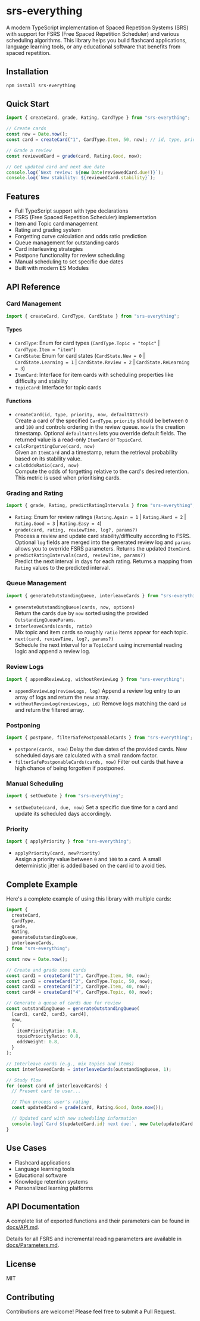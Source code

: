 # srs-everything

A modern TypeScript implementation of Spaced Repetition Systems (SRS) with support for FSRS (Free Spaced Repetition Scheduler) and various scheduling algorithms. This library helps you build flashcard applications, language learning tools, or any educational software that benefits from spaced repetition.

## Installation

```bash
npm install srs-everything
```

## Quick Start

```typescript
import { createCard, grade, Rating, CardType } from "srs-everything";

// Create cards
const now = Date.now();
const card = createCard("1", CardType.Item, 50, now); // id, type, priority, now

// Grade a review
const reviewedCard = grade(card, Rating.Good, now);

// Get updated card and next due date
console.log(`Next review: ${new Date(reviewedCard.due!)}`);
console.log(`New stability: ${reviewedCard.stability}`);
```

## Features

- Full TypeScript support with type declarations
- FSRS (Free Spaced Repetition Scheduler) implementation
- Item and Topic card management
- Rating and grading system
- Forgetting curve calculation and odds ratio prediction
- Queue management for outstanding cards
- Card interleaving strategies
- Postpone functionality for review scheduling
- Manual scheduling to set specific due dates
- Built with modern ES Modules

## API Reference

### Card Management

```typescript
import { createCard, CardType, CardState } from "srs-everything";
```

#### Types

- `CardType`: Enum for card types (`CardType.Topic = "topic"` | `CardType.Item = "item"`)
- `CardState`: Enum for card states (`CardState.New = 0` | `CardState.Learning = 1` | `CardState.Review = 2` | `CardState.ReLearning = 3`)
- `ItemCard`: Interface for item cards with scheduling properties like difficulty and stability
- `TopicCard`: Interface for topic cards

#### Functions

- `createCard(id, type, priority, now, defaultAttrs?)`  
  Create a card of the specified `CardType`. `priority` should be between `0` and
  `100` and controls ordering in the review queue. `now` is the creation
  timestamp. Optional `defaultAttrs` lets you override default fields. The
  returned value is a read-only `ItemCard` or `TopicCard`.
- `calcForgettingCurve(card, now)`  
  Given an `ItemCard` and a timestamp, return the retrieval probability based on
  its stability value.
- `calcOddsRatio(card, now)`  
  Compute the odds of forgetting relative to the card's desired retention. This
  metric is used when prioritising cards.

### Grading and Rating

```typescript
import { grade, Rating, predictRatingIntervals } from "srs-everything";
```

- `Rating`: Enum for review ratings (`Rating.Again = 1` | `Rating.Hard = 2` | `Rating.Good = 3` | `Rating.Easy = 4`)
- `grade(card, rating, reviewTime, log?, params?)`  
  Process a review and update card stability/difficulty according to FSRS.
  Optional `log` fields are merged into the generated review log and `params`
  allows you to override FSRS parameters. Returns the updated `ItemCard`.
- `predictRatingIntervals(card, reviewTime, params?)`  
  Predict the next interval in days for each rating. Returns a mapping from
  `Rating` values to the predicted interval.

### Queue Management

```typescript
import { generateOutstandingQueue, interleaveCards } from "srs-everything";
```

- `generateOutstandingQueue(cards, now, options)`  
  Return the cards due by `now` sorted using the provided
  `OutstandingQueueParams`.
- `interleaveCards(cards, ratio)`  
  Mix topic and item cards so roughly `ratio` items appear for each topic.
- `next(card, reviewTime, log?, params?)`  
  Schedule the next interval for a `TopicCard` using incremental reading logic
  and append a review log.

### Review Logs

```typescript
import { appendReviewLog, withoutReviewLog } from "srs-everything";
```

- `appendReviewLog(reviewLogs, log)`
  Append a review log entry to an array of logs and return the new array.
- `withoutReviewLog(reviewLogs, id)`
  Remove logs matching the card `id` and return the filtered array.

### Postponing

```typescript
import { postpone, filterSafePostponableCards } from "srs-everything";
```

- `postpone(cards, now)`
  Delay the due dates of the provided cards. New scheduled days are calculated
  with a small random factor.
- `filterSafePostponableCards(cards, now)`
  Filter out cards that have a high chance of being forgotten if postponed.

### Manual Scheduling

```typescript
import { setDueDate } from "srs-everything";
```

- `setDueDate(card, due, now)`
  Set a specific due time for a card and update its scheduled days accordingly.

### Priority

```typescript
import { applyPriority } from "srs-everything";
```

- `applyPriority(card, newPriority)`  
  Assign a priority value between `0` and `100` to a card. A small deterministic
  jitter is added based on the card id to avoid ties.

## Complete Example

Here's a complete example of using this library with multiple cards:

```typescript
import {
  createCard,
  CardType,
  grade,
  Rating,
  generateOutstandingQueue,
  interleaveCards,
} from "srs-everything";

const now = Date.now();

// Create and grade some cards
const card1 = createCard("1", CardType.Item, 50, now);
const card2 = createCard("2", CardType.Topic, 50, now);
const card3 = createCard("3", CardType.Item, 40, now);
const card4 = createCard("4", CardType.Topic, 60, now);

// Generate a queue of cards due for review
const outstandingQueue = generateOutstandingQueue(
  [card1, card2, card3, card4],
  now,
  {
    itemPriorityRatio: 0.8,
    topicPriorityRatio: 0.8,
    oddsWeight: 0.8,
  }
);

// Interleave cards (e.g., mix topics and items)
const interleavedCards = interleaveCards(outstandingQueue, 1);

// Study flow
for (const card of interleavedCards) {
  // Present card to user...

  // Then process user's rating
  const updatedCard = grade(card, Rating.Good, Date.now());

  // Updated card with new scheduling information
  console.log(`Card ${updatedCard.id} next due:`, new Date(updatedCard.due!));
}
```

## Use Cases

- Flashcard applications
- Language learning tools
- Educational software
- Knowledge retention systems
- Personalized learning platforms

## API Documentation

A complete list of exported functions and their parameters can be found in [docs/API.md](docs/API.md).

Details for all FSRS and incremental reading parameters are available in
[docs/Parameters.md](docs/Parameters.md).


## License

MIT

## Contributing

Contributions are welcome! Please feel free to submit a Pull Request.
